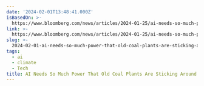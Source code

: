 ```yaml
---
date: '2024-02-01T13:48:41.000Z'
isBasedOn: >-
  https://www.bloomberg.com/news/articles/2024-01-25/ai-needs-so-much-power-that-old-coal-plants-are-sticking-around
link: >-
  https://www.bloomberg.com/news/articles/2024-01-25/ai-needs-so-much-power-that-old-coal-plants-are-sticking-around
slug: >-
  2024-02-01-ai-needs-so-much-power-that-old-coal-plants-are-sticking-around-bloomberg
tags:
  - ai
  - climate
  - Tech
title: AI Needs So Much Power That Old Coal Plants Are Sticking Around - Bloomberg
---
```


